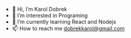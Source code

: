 - 👋 Hi, I’m Karol Dobrek
- 👀 I’m interested in Programing
- 🌱 I’m currently learning React and Nodejs
- 📫 How to reach me dobrekkarol@gmail.com

<!---
Inakus/Inakus is a ✨ special ✨ repository because its `README.md` (this file) appears on your GitHub profile.
You can click the Preview link to take a look at your changes.
--->
